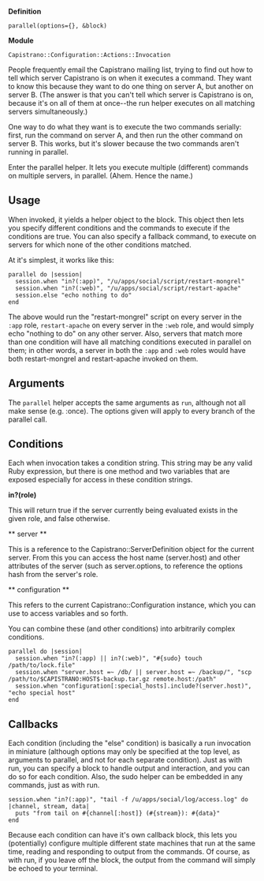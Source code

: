 **Definition**

    parallel(options={}, &block)

**Module**

    Capistrano::Configuration::Actions::Invocation

People frequently email the Capistrano mailing list, trying to find out how to tell which server Capistrano is on when it executes a command. They want to know this because they want to do one thing on server A, but another on server B. (The answer is that you can't tell which server is Capistrano is on, because it's on all of them at once--the run helper executes on all matching servers simultaneously.)

One way to do what they want is to execute the two commands serially: first, run the command on server A, and then run the other command on server B. This works, but it's slower because the two commands aren't running in parallel.

Enter the parallel helper. It lets you execute multiple (different) commands on multiple servers, in parallel. (Ahem. Hence the name.) 

## Usage

When invoked, it yields a helper object to the block. This object then lets you specify different conditions and the commands to execute if the conditions are true. You can also specify a fallback command, to execute on servers for which none of the other conditions matched.

At it's simplest, it works like this: 

    parallel do |session|
      session.when "in?(:app)", "/u/apps/social/script/restart-mongrel"
      session.when "in?(:web)", "/u/apps/social/script/restart-apache"
      session.else "echo nothing to do"
    end

The above would run the "restart-mongrel" script on every server in the `:app` role, `restart-apache` on every server in the `:web` role, and would simply echo "nothing to do" on any other server. Also, servers that match more than one condition will have all matching conditions executed in parallel on them; in other words, a server in both the `:app` and `:web` roles would have both restart-mongrel and restart-apache invoked on them. 

## Arguments

The `parallel` helper accepts the same arguments as `run`, although not all make sense (e.g. :once). The options given will apply to every branch of the parallel call.

## Conditions

Each when invocation takes a condition string. This string may be any valid Ruby expression, but there is one method and two variables that are exposed especially for access in these condition strings.

**in?(role)**

This will return true if the server currently being evaluated exists in the given role, and false otherwise. 

** server **

This is a reference to the Capistrano::ServerDefinition object for the current server. From this you can access the host name (server.host) and other attributes of the server (such as server.options, to reference the options hash from the server's role. 

** configuration **

This refers to the current Capistrano::Configuration instance, which you can use to access variables and so forth. 

You can combine these (and other conditions) into arbitrarily complex conditions.

    parallel do |session|
      session.when "in?(:app) || in?(:web)", "#{sudo} touch /path/to/lock.file"
      session.when "server.host =~ /db/ || server.host =~ /backup/", "scp /path/to/$CAPISTRANO:HOST$-backup.tar.gz remote.host:/path"
      session.when "configuration[:special_hosts].include?(server.host)", "echo special host"
    end

## Callbacks

Each condition (including the "else" condition) is basically a run invocation in miniature (although options may only be specified at the top level, as arguments to parallel, and not for each separate condition). Just as with run, you can specify a block to handle output and interaction, and you can do so for each condition. Also, the sudo helper can be embedded in any commands, just as with run.

    session.when "in?(:app)", "tail -f /u/apps/social/log/access.log" do |channel, stream, data|
      puts "from tail on #{channel[:host]} (#{stream}): #{data}"
    end

Because each condition can have it's own callback block, this lets you (potentially) configure multiple different state machines that run at the same time, reading and responding to output from the commands. Of course, as with run, if you leave off the block, the output from the command will simply be echoed to your terminal. 